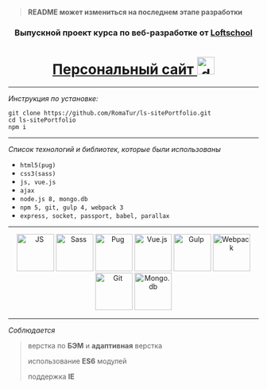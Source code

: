 > #### README может измениться на последнем этапе разработки

<h3 align='center'>Выпускной проект курса по веб-разработке от <a href='https://loftschool.com' target='_blank'> Loftschool</a></h3>


<h1 align='center'>
<a href='http://romatur.xyz' target='_blank'>Персонaльный сайт <img src="http://i84.fastpic.ru/big/2016/1123/00/836cda96dd547f08c1037e72d583e600.jpg" alt="developer" width='35px' height='35px'></a>
</h1>

---

*Инструкция по установке:*

```
git clone https://github.com/RomaTur/ls-sitePortfolio.git
cd ls-sitePortfolio
npm i
```

---

*Список технологий и библиотек, которые были использованы*

 * `html5(pug)`
 * `css3(sass)`
 * `js, vue.js`
 * `ajax`
 * `node.js 8, mongo.db`
 * `npm 5, git, gulp 4, webpack 3`
 * `express, socket, passport, babel, parallax`

---
<p align='center' bg-color='#bbb'>
<img src="https://images.plot.ly/language-icons/api-home/js-logo.png" alt="JS" width='75px' height='75px'>
<img src="https://www.audero.it/blog/wp-content/uploads/2015/06/sass-logo.png" alt="Sass" width='75px' height='75px'>
<img src="https://avatars.githubusercontent.com/u/9338635?v=3&s=100" alt="Pug" width='75px' height='75px'>
<img src="https://www.ag-grid.com/images/vue_large.png" alt="Vue.js" width='75px' height='75px'>
<img src="http://bogdanov-blog.ru/wp-content/themes/blogus/img/types/gulp.png" alt="Gulp" width='75px' height='75px'>
<img src="http://www.pvsm.ru/wp-content/plugins/contextual-related-posts/timthumb/timthumb.php?src=http%3A%2F%2Fwww.pvsm.ru%2Fimages%2F2017%2F01%2F09%2FWebpack-v-Visual-Studio-dlya-bolshih-solyushenov.png&w=100&h=100&zc=1&q=75" alt="Webpack" width='75px' height='75px'>
<img src="https://www.clearvision-cm.com/wp-content/themes/clearvision_v3/img/menu/git.png" alt="Git" width='75px' height='75px'>
<img src="https://www.dsp.co.uk/wp-content/uploads/2016/07/MongoDB-Support-1-100x100.png" alt="Mongo.db" width='75px' height='75px'>
</p>

 ---

 *Соблюдается*
 
 >
 > верстка по **БЭМ** и **адаптивная** верстка
 >
 > использование **ES6** модулей
 >
 > поддержка **IE**
 >
